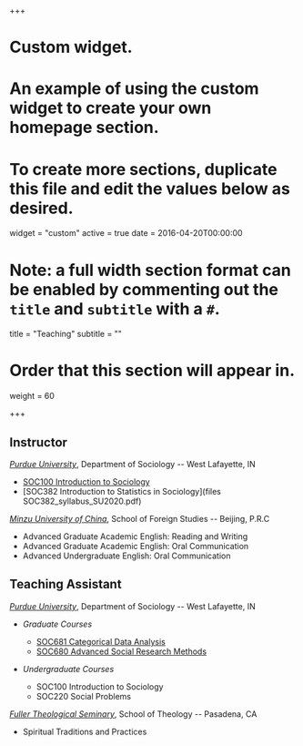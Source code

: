 +++
# Custom widget.
# An example of using the custom widget to create your own homepage section.
# To create more sections, duplicate this file and edit the values below as desired.
widget = "custom"
active = true
date = 2016-04-20T00:00:00

# Note: a full width section format can be enabled by commenting out the `title` and `subtitle` with a `#`.
title = "Teaching"
subtitle = ""

# Order that this section will appear in.
weight = 60

+++

## Instructor
[_Purdue University_](https://www.cla.purdue.edu/sociology/), Department of Sociology -- West Lafayette, IN

* [SOC100 Introduction to Sociology](files/SOC100_syllabus_SU2019.pdf)
* [SOC382 Introduction to Statistics in Sociology](files SOC382_syllabus_SU2020.pdf)

[_Minzu University of China_](http://www.muc.edu.cn/), School of Foreign Studies -- Beijing, P.R.C

* Advanced Graduate Academic English: Reading and Writing
* Advanced Graduate Academic English: Oral Communication
* Advanced Undergraduate English: Oral Communication

## Teaching Assistant
[_Purdue University_](https://www.cla.purdue.edu/sociology/), Department of Sociology -- West Lafayette, IN

* _Graduate Courses_
  * [SOC681 Categorical Data Analysis](https://www.trentonmize.com/teaching/cda)
  * [SOC680 Advanced Social Research Methods](https://cla.purdue.edu/academic/sociology/graduate/phd/courses.html)

* _Undergraduate Courses_
  * SOC100 Introduction to Sociology
  * SOC220 Social Problems

[_Fuller Theological Seminary_](https://www.fuller.edu/), School of Theology -- Pasadena, CA

  * Spiritual Traditions and Practices
